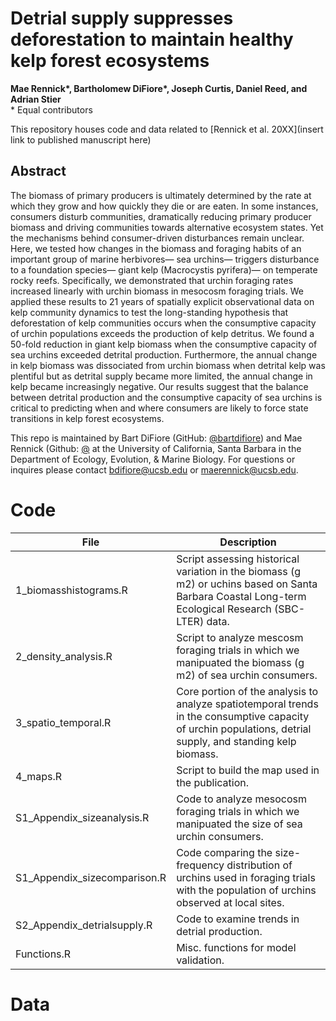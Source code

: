 # Detrial supply suppresses deforestation to maintain healthy kelp forest ecosystems

**Mae Rennick\*, Bartholomew DiFiore\*, Joseph Curtis, Daniel Reed, and Adrian Stier**  
\* Equal contributors

This repository houses code and data related to [Rennick et al. 20XX](insert link to published manuscript here)

## Abstract
The biomass of primary producers is ultimately determined by the rate at which they grow and how quickly they die or are eaten. In some instances, consumers disturb communities, dramatically reducing primary producer biomass and driving communities towards alternative ecosystem states. Yet the mechanisms behind consumer-driven disturbances remain unclear. Here, we tested how changes in the biomass and foraging habits of an important group of marine herbivores— sea urchins— triggers disturbance to a foundation species— giant kelp (Macrocystis pyrifera)— on temperate rocky reefs. Specifically, we demonstrated that urchin foraging rates increased linearly with urchin biomass in mesocosm foraging trials. We applied these results to 21 years of spatially explicit observational data on kelp community dynamics to test the long-standing hypothesis that deforestation of kelp communities occurs when the consumptive capacity of urchin populations exceeds the production of kelp detritus. We found a 50-fold reduction in giant kelp biomass when the consumptive capacity of sea urchins exceeded detrital production. Furthermore, the annual change in kelp biomass was dissociated from urchin biomass when detrital kelp was plentiful but as detrital supply became more limited, the annual change in kelp became increasingly negative. Our results suggest that the balance between detrital production and the consumptive capacity of sea urchins is critical to predicting when and where consumers are likely to force state transitions in kelp forest ecosystems.

This repo is maintained by Bart DiFiore (GitHub: [@bartdifiore](https://github.com/bartdifiore)) and Mae Rennick (Github: [@]() at the University of California, Santa Barbara in the Department of Ecology, Evolution, & Marine Biology. For questions or inquires please contact bdifiore@ucsb.edu or maerennick@ucsb.edu. 

# Code

File | Description 
---|-----------
1_biomasshistograms.R | Script assessing historical variation in the biomass (g m2) or uchins based on Santa Barbara Coastal Long-term Ecological Research (SBC-LTER) data.
2_density_analysis.R | Script to analyze mescosm foraging trials in which we manipuated the biomass (g m2) of sea urchin consumers.
3_spatio_temporal.R | Core portion of the analysis to analyze spatiotemporal trends in the consumptive capacity of urchin populations, detrial supply, and standing kelp biomass.
4_maps.R | Script to build the map used in the publication.
S1_Appendix_sizeanalysis.R | Code to analyze mesocosm foraging trials in which we manipuated the size of sea urchin consumers. 
S1_Appendix_sizecomparison.R | Code comparing the size-frequency distribution of urchins used in foraging trials with the population of urchins observed at local sites. 
S2_Appendix_detrialsupply.R | Code to examine trends in detrial production.
Functions.R | Misc. functions for model validation.

# Data





 
